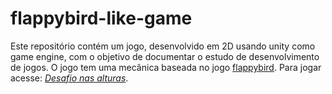 # flappybird-like-game

Este repositório contém um jogo, desenvolvido em 2D usando unity como game engine, com o objetivo de documentar o estudo de desenvolvimento de jogos. O jogo tem uma mecânica baseada no jogo [flappybird](https://flappybird.io/). Para jogar acesse: [*Desafio nas alturas*](https://rodolfostark.itch.io/desafio-nas-alturas).
